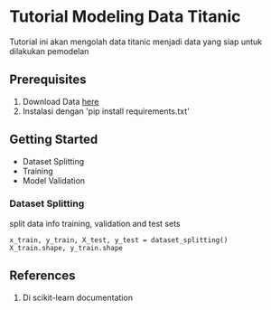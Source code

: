 # Tutorial Modeling Data Titanic

Tutorial ini akan mengolah data titanic menjadi data yang siap untuk dilakukan pemodelan

## Prerequisites

1. Download Data [here](https://www.kaggle.com/datasets/brendan45774/test-file)
2. Instalasi dengan 'pip install requirements.txt'

## Getting Started

- Dataset Splitting
- Training
- Model Validation

### Dataset Splitting

split data info training, validation and test sets
```code
x_train, y_train, X_test, y_test = dataset_splitting()
X_train.shape, y_train.shape
```

## References

1. Di scikit-learn documentation